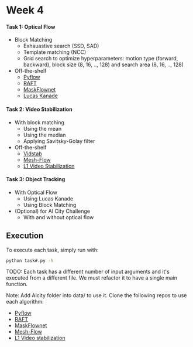 # Week 4

#### Task 1: Optical Flow
+ Block Matching
   + Exhauastive search (SSD, SAD)
   + Template matching (NCC)
   + Grid search to optimize hyperparameters: motion type (forward, backward), block size (8, 16, .., 128) and search area (8, 16, .., 128)
+ Off-the-shelf
   + [Pyflow](https://github.com/pathak22/pyflow)
   + [RAFT](https://github.com/oscar-lorente/RAFT)
   + [MaskFlownet](https://github.com/oscar-lorente/MaskFlownet)
   + [Lucas Kanade](https://docs.opencv.org/3.3.1/dc/d6b/group__video__track.html#ga473e4b886d0bcc6b65831eb88ed93323)

#### Task 2: Video Stabilization
+ With block matching
   + Using the mean
   + Using the median
   + Applying Savitsky-Golay filter
+ Off-the-shelf
   + [Vidstab](https://github.com/AdamSpannbauer/python_video_stab)
   + [Mesh-Flow](https://github.com/sudheerachary/Mesh-Flow-Video-Stabilization)
   + [L1 Video Stabilization](https://github.com/VAIBHAV-2303/VideoStabilization)

#### Task 3: Object Tracking
+ With Optical Flow
   + Using Lucas Kanade
   + Using Block Matching 
+ (Optional) for AI City Challenge
   + With and without optical flow

## Execution
 
To execute each task, simply run with:

```bash
python task#.py -h
```

TODO: Each task has a different number of input arguments and it's executed from a different file. We must refactor it to have a single main function.

Note: Add AIcity folder into data/ to use it. Clone the following repos to use each algorithm:

+ [Pyflow](https://github.com/pathak22/pyflow)
+ [RAFT](https://github.com/oscar-lorente/RAFT)
+ [MaskFlownet](https://github.com/oscar-lorente/MaskFlownet)
+ [Mesh-Flow](https://github.com/sudheerachary/Mesh-Flow-Video-Stabilization)
+ [L1 Video stabilization](https://github.com/VAIBHAV-2303/VideoStabilization)
